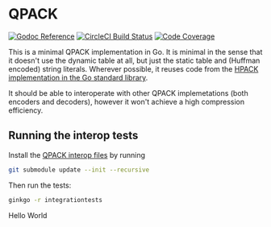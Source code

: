 # QPACK

[![Godoc Reference](https://img.shields.io/badge/godoc-reference-blue.svg?style=flat-square)](https://godoc.org/github.com/marten-seemann/qpack)
[![CircleCI Build Status](https://img.shields.io/circleci/project/github/marten-seemann/qpack.svg?style=flat-square&label=CircleCI+build)](https://circleci.com/gh/marten-seemann/qpack)
[![Code Coverage](https://img.shields.io/codecov/c/github/marten-seemann/qpack/master.svg?style=flat-square)](https://codecov.io/gh/marten-seemann/qpack)

This is a minimal QPACK implementation in Go. It is minimal in the sense that it doesn't use the dynamic table at all, but just the static table and (Huffman encoded) string literals. Wherever possible, it reuses code from the [HPACK implementation in the Go standard library](https://github.com/golang/net/tree/master/http2/hpack).

It should be able to interoperate with other QPACK implemetations (both encoders and decoders), however it won't achieve a high compression efficiency.

## Running the interop tests

Install the [QPACK interop files](https://github.com/qpackers/qifs/) by running
```bash
git submodule update --init --recursive
```

Then run the tests:
```bash
ginkgo -r integrationtests
```
Hello World
